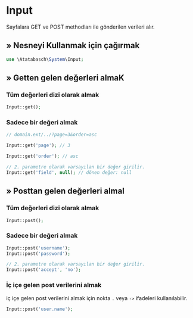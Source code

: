 # Input 

Sayfalara GET ve POST methodları ile gönderilen verileri alır.

## » Nesneyi Kullanmak için çağırmak
```php 
use \Atatabasch\System\Input;
```

## » Getten gelen değerleri almaK

### Tüm değerleri dizi olarak almak
```php 
Input::get();
```

### Sadece bir değeri almak
```php 
// domain.ext/../?page=3&order=asc

Input::get('page'); // 3

Input::get('order'); // asc

// 2. parametre olarak varsayılan bir değer girilir.
Input::get('field', null); // dönen değer: null
```


## » Posttan gelen değerleri almal

### Tüm değerleri dizi olarak almak
```php 
Input::post();
```

### Sadece bir değeri almak
```php 
Input::post('username');
Input::post('password');

// 2. parametre olarak varsayılan bir değer girilir.
Input::post('accept', 'no');
```

### İç içe gelen post verilerini almak
iç içe gelen post verilerini almak için nokta `.` veya `->` ifadeleri kullanılabilir.
```php 
Input::post('user.name');
```
